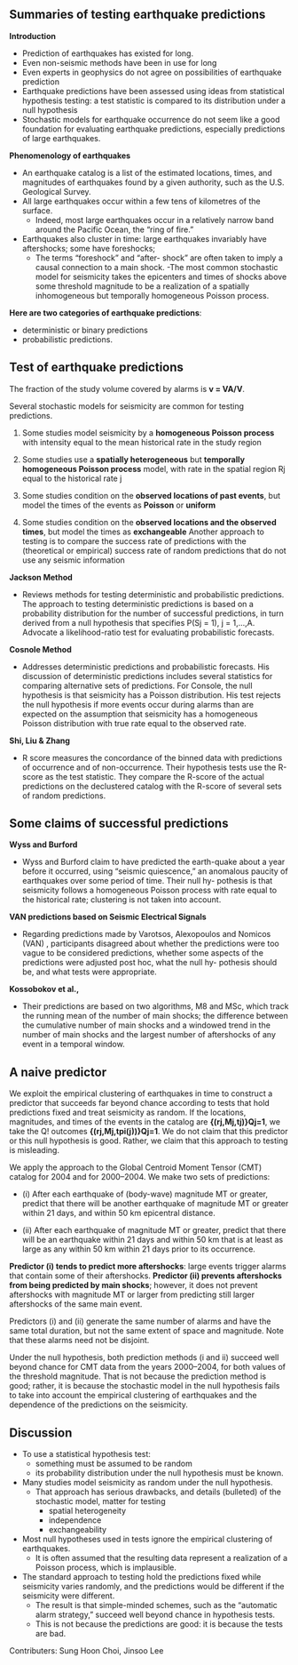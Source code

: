 
Summaries of testing earthquake predictions 
--------------------------------------------

**Introduction**
- Prediction of earthquakes has existed for long.
- Even non-seismic methods have been in use for long
- Even experts in geophysics do not agree on possibilities of earthquake prediction 
- Earthquake predictions have been assessed using ideas from statistical hypothesis testing: a test statistic is compared to its distribution under a null hypothesis
- Stochastic models for earthquake occurrence do not seem like a good foundation for evaluating earthquake predictions, especially predictions of large earthquakes.

**Phenomenology of earthquakes**
- An earthquake catalog is a list of the estimated locations, times, and magnitudes of earthquakes found by a given authority, such as the U.S. Geological Survey.
- All large earthquakes occur within a few tens of kilometres of the surface.
  - Indeed, most large earthquakes occur in a relatively narrow band around the Pacific Ocean, the “ring of fire.”
- Earthquakes also cluster in time: large earthquakes invariably have aftershocks; some have foreshocks;
  - The terms “foreshock” and “after- shock” are often taken to imply a causal connection to a main shock.
-The most common stochastic model for seismicity takes the epicenters and times of shocks above some threshold magnitude to be a realization of a spatially inhomogeneous but temporally homogeneous Poisson process.

**Here are two categories of earthquake predictions**:
- deterministic or binary predictions
- probabilistic predictions.





Test of earthquake predictions 
-------------------------------------------
The fraction of the study volume covered by alarms is **v = VA/V**.

Several stochastic models for seismicity are common for testing predictions.

1.	Some studies model seismicity by a **homogeneous Poisson process** with intensity equal to the mean historical rate in the study region 

2.	Some studies use a **spatially heterogeneous** but **temporally homogeneous Poisson process** model, with rate in the spatial region Rj equal to the historical rate j 

3.	Some studies condition on the **observed locations of past events**, but model the times of the events as **Poisson** or **uniform** 

4.	Some studies condition on the **observed locations and the observed times**, but model the times as **exchangeable**
Another approach to testing is to compare the success rate of predictions with the (theoretical or empirical) success rate of random predictions that do not use any seismic information

**Jackson Method**
- Reviews methods for testing deterministic and probabilistic predictions. The approach to testing deterministic predictions is based on a probability distribution for the number of successful predictions, in turn derived from a null hypothesis that specifies P(Sj = 1), j = 1,...,A.
Advocate a likelihood-ratio test for evaluating probabilistic forecasts.

**Cosnole Method**
- Addresses deterministic predictions and probabilistic forecasts. His discussion of deterministic predictions includes several statistics for comparing alternative sets of predictions.
For Console, the null hypothesis is that seismicity has a Poisson distribution. His test rejects the null hypothesis if more events occur during alarms than are expected on the assumption that seismicity has a homogeneous Poisson distribution with true rate equal to the observed rate.

**Shi, Liu & Zhang**
- R score measures the concordance of the binned data with predictions of occurrence and of non-occurrence. Their hypothesis tests use the R-score as the test statistic. They compare the R-score of the actual predictions on the declustered catalog with the R-score of several sets of random predictions.

Some claims of successful predictions
--------------------------------------------
**Wyss and Burford**
- Wyss and Burford claim to have predicted the earth-quake about a year before it occurred, using “seismic quiescence,” an anomalous paucity of earthquakes over some period of time. Their null hy- pothesis is that seismicity follows a homogeneous Poisson process with rate equal to the historical rate; clustering is not taken into account.

**VAN predictions based on Seismic Electrical Signals**
- Regarding predictions made by Varotsos, Alexopoulos and Nomicos (VAN) , participants disagreed about whether the predictions were too vague to be considered predictions, whether some aspects of the predictions were adjusted post hoc, what the null hy- pothesis should be, and what tests were appropriate.

**Kossobokov et al.,**
- Their predictions are based on two algorithms, M8 and MSc, which track the running mean of the number of main shocks; the difference between the cumulative number of main shocks and a windowed trend in the number of main shocks and the largest number of aftershocks of any event in a temporal window.

A naive predictor
------------------------------------
We exploit the empirical clustering of earthquakes in time to construct a predictor that succeeds far beyond chance according to tests that hold predictions fixed and treat seismicity as random. If the locations, magnitudes, and times of the events in the catalog are **{(rj,Mj,tj)}Qj=1**, we take the Q! outcomes **{(rj,Mj,tpi(j))}Qj=1**. We do not claim that this predictor or this null hypothesis is good. Rather, we claim that this approach to testing is misleading.

We apply the approach to the Global Centroid Moment Tensor (CMT) catalog for 2004 and for 2000–2004. We make two sets of predictions:

- (i) After each earthquake of (body-wave) magnitude MT or greater, predict that there will be another earthquake of magnitude MT or greater within 21 days, and within 50 km epicentral distance.

- (ii) After each earthquake of magnitude MT or greater, predict that there will be an earthquake within 21 days and within 50 km that is at least as large as any within 50 km within 21 days prior to its occurrence.

**Predictor (i) tends to predict more aftershocks**: large events trigger alarms that contain some of their aftershocks. **Predictor (ii) prevents aftershocks from being predicted by main shocks**; however, it does not prevent aftershocks with magnitude MT or larger from predicting still larger aftershocks of the same main event.

Predictors (i) and (ii) generate the same number of alarms and have the same total duration, but not the same extent of space and magnitude. Note that these alarms need not be disjoint.

Under the null hypothesis, both prediction methods (i and ii) succeed well beyond chance for CMT data from the years 2000–2004, for both values of the threshold magnitude. That is not because the prediction method is good; rather, it is because the stochastic model in the null hypothesis fails to take into account the empirical clustering of earthquakes and the dependence of the predictions on the seismicity.

Discussion
-----------------------------

- To use a statistical hypothesis test: 
  - something must be assumed to be random
  - its probability distribution under the null hypothesis must be known. 
- Many studies model seismicity as random under the null hypothesis. 
  - That approach has serious drawbacks, and details (bulleted) of the stochastic model, matter for testing
    - spatial heterogeneity
    - independence
    - exchangeability
- Most null hypotheses used in tests ignore the empirical clustering of earthquakes. 
  - It is often assumed that the resulting data represent a realization of a Poisson process, which is implausible. 
- The standard approach to testing hold the predictions fixed while seismicity varies randomly, and the predictions would be different if the seismicity were different.
  - The result is that simple-minded schemes, such as the “automatic alarm strategy,” succeed well beyond chance in hypothesis tests. 
  - This is not because the predictions are good: it is because the tests are bad. 


Contributers: 
Sung Hoon Choi, Jinsoo Lee






